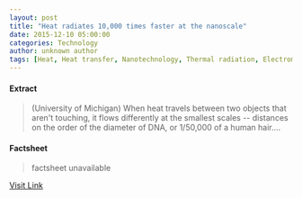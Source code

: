 ```yaml
---
layout: post
title: "Heat radiates 10,000 times faster at the nanoscale"
date: 2015-12-10 05:00:00
categories: Technology
author: unknown author
tags: [Heat, Heat transfer, Nanotechnology, Thermal radiation, Electromagnetic radiation, Physics, Light, Temperature, Energy, Theory, Engineering, Physical chemistry, Science, Nature, Materials science, Chemistry, Mechanics, Applied and interdisciplinary physics, Physical sciences]
---
```



#### Extract
>(University of Michigan) When heat travels between two objects that aren't touching, it flows differently at the smallest scales -- distances on the order of the diameter of DNA, or 1/50,000 of a human hair....

#### Factsheet
>factsheet unavailable

[Visit Link](http://www.eurekalert.org/pub_releases/2015-12/uom-hr1121015.php)


